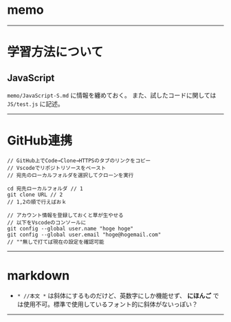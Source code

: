 # memo

---

# 学習方法について

## JavaScript
`memo/JavaScript-S.md` に情報を纏めておく。
また、試したコードに関しては `JS/test.js` に記述。

---

# GitHub連携
```
// GitHub上でCode→Clone→HTTPSのタブのリンクをコピー
// Vscodeでリポジトリソースをペースト
// 宛先のローカルフォルダを選択してクローンを実行

cd 宛先ローカルフォルダ // 1
git clone URL // 2
// 1,2の順で行えばおｋ

// アカウント情報を登録しておくと草が生やせる
// 以下をVscodeのコンソールに
git config --global user.name "hoge hoge"
git config --global user.email "hoge@hogemail.com"
// ""無しで打てば現在の設定を確認可能
```

---

# markdown

-  ` * //本文 * ` は斜体にするものだけど、英数字にしか機能せず、 **にほんご** では使用不可。標準で使用しているフォント的に斜体がないっぽい？


---
